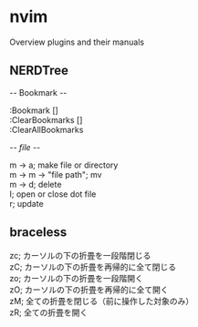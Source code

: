 nvim
====

Overview
plugins and their manuals

## NERDTree
-- Bookmark --

:Bookmark []  
:ClearBookmarks []  
:ClearAllBookmarks  


-*- file -*-

m -> a;    make file or directory  
m -> m -> "file path";    mv  
m -> d;    delete  
I;    open or close dot file  
r;    update  

## braceless
zc; カーソルの下の折畳を一段階閉じる  
zC; カーソルの下の折畳を再帰的に全て閉じる  
zo; カーソルの下の折畳を一段階開く  
zO; カーソルの下の折畳を再帰的に全て開く  
zM; 全ての折畳を閉じる（前に操作した対象のみ）  
zR; 全ての折畳を開く  
